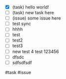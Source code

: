 - [x] (task) hello world! 
- [ ] (task) new task here
- [ ] (issue) some issue here
- [ ] test sync
- [ ] hhhh
- [ ] test
- [ ] test2
- [ ] test3
- [ ] new test 4 test 123456
- [ ] dfsdc
- [ ] sdfsdfsdf

#task #issue
